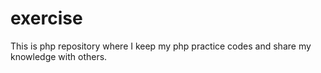# exercise
This is php repository where I keep my php practice codes and share my knowledge with others.
